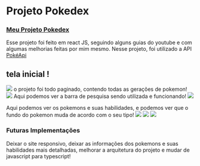 # Projeto Pokedex

<a href="https://pokedex-italo.vercel.app/"><h3>Meu Projeto Pokedex</h3></a>

Esse projeto foi feito em react JS, seguindo alguns guias do youtube e com algumas melhorias feitas por mim mesmo.
Nesse projeto, foi utilizado a API <a href="https://pokeapi.co/">PokéApi</a>

## tela inicial !

<img src="https://i.imgur.com/hjOZL9b.png">
o projeto foi todo paginado, contendo todas as gerações de pokemon!
<img src="https://i.imgur.com/h5ncn0S.png">
Aqui podemos ver a barra de pesquisa sendo utilizada e funcionando!
<img src="https://i.imgur.com/pN8YWmS.png">

Aqui podemos ver os pokemons e suas habilidades, e podemos ver que o fundo do pokemon muda de acordo com o seu tipo!
<img src="https://i.imgur.com/7BXfp3L.png">
<img src="https://i.imgur.com/RkLuV1j.png">
<img src="https://i.imgur.com/nQsVhxn.png">

### Futuras Implementações

Deixar o site responsivo, deixar as informações dos pokemons e suas habilidades mais detalhadas, melhorar a arquitetura do projeto
e mudar de javascript para typescript!
